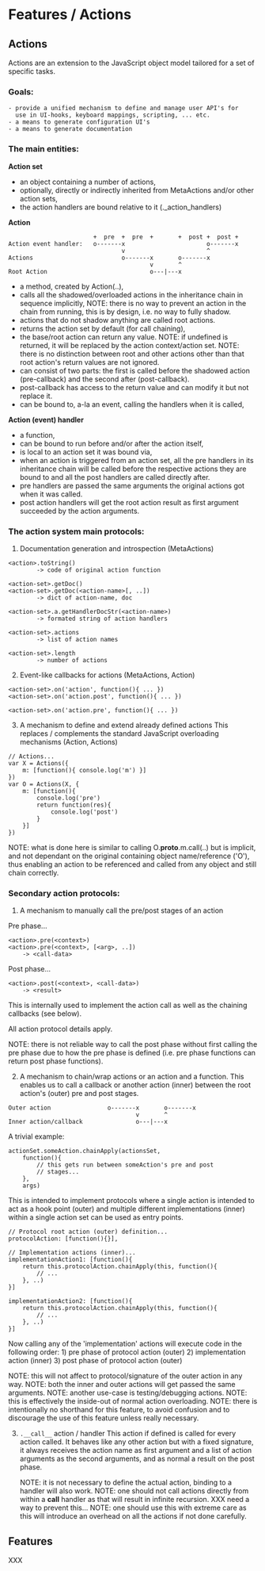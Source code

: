 # Features / Actions


## Actions

Actions are an extension to the JavaScript object model tailored for
a set of specific tasks.

### Goals:
	- provide a unified mechanism to define and manage user API's for 
	  use in UI-hooks, keyboard mappings, scripting, ... etc.
	- a means to generate configuration UI's
	- a means to generate documentation


### The main entities:

**Action set**
- an object containing a number of actions,
- optionally, directly or indirectly inherited from MetaActions
  and/or other action sets,
- the action handlers are bound relative to it (._action_handlers)


**Action**

```
                        +  pre  +  pre  +       +  post +  post +
Action event handler:   o-------x                       o-------x
                                v                       ^
Actions                         o-------x       o-------x
                                        v       ^
Root Action                             o---|---x

```

- a method, created by Action(..),
- calls all the shadowed/overloaded actions in the inheritance 
  chain in sequence implicitly,
  NOTE: there is no way to prevent an action in the chain from
		running, this is by design, i.e. no way to fully shadow.
- actions that do not shadow anything are called root actions.
- returns the action set by default (for call chaining),
- the base/root action can return any value.
  NOTE: if undefined is returned, it will be replaced by the 
		action context/action set.
  NOTE: there is no distinction between root and other actions
		other than that root action's return values are not 
		ignored.
- can consist of two parts: the first is called before the 
  shadowed action (pre-callback) and the second after (post-callback).
- post-callback has access to the return value and can modify it
  but not replace it.
- can be bound to, a-la an event, calling the handlers when it is 
  called, 


**Action (event) handler**
- a function,
- can be bound to run before and/or after the action itself,
- is local to an action set it was bound via,
- when an action is triggered from an action set, all the pre 
  handlers in its inheritance chain will be called before the 
  respective actions they are bound to and all the post handlers
  are called directly after.
- pre handlers are passed the same arguments the original actions
  got when it was called.
- post action handlers will get the root action result as first 
  argument succeeded by the action arguments.



### The action system main protocols:

1) Documentation generation and introspection (MetaActions)

```
<action>.toString()
		-> code of original action function

<action-set>.getDoc()
<action-set>.getDoc(<action-name>[, ..])
		-> dict of action-name, doc

<action-set>.a.getHandlerDocStr(<action-name>)
		-> formated string of action handlers

<action-set>.actions
		-> list of action names

<action-set>.length
		-> number of actions
```


2) Event-like callbacks for actions (MetaActions, Action)

```
<action-set>.on('action', function(){ ... })
<action-set>.on('action.post', function(){ ... })

<action-set>.on('action.pre', function(){ ... })
```


3) A mechanism to define and extend already defined actions
	This replaces / complements the standard JavaScript overloading 
	mechanisms (Action, Actions)

```
// Actions...
var X = Actions({
	m: [function(){ console.log('m') }]
})
var O = Actions(X, {
	m: [function(){
		console.log('pre')
		return function(res){
			console.log('post')
		}
	}]
})
```

 NOTE: what is done here is similar to calling O.__proto__.m.call(..)
 	but is implicit, and not dependant on the original containing 
 	object name/reference ('O'), thus enabling an action to be 
 	referenced and called from any object and still chain correctly.



### Secondary action protocols:

1) A mechanism to manually call the pre/post stages of an action

Pre phase...
```
<action>.pre(<context>)
<action>.pre(<context>, [<arg>, ..])
	-> <call-data>
```

Post phase...
```
<action>.post(<context>, <call-data>)
	-> <result>
```

This is internally used to implement the action call as well as the
chaining callbacks (see below).

All action protocol details apply.

NOTE: there is not reliable way to call the post phase without first
	calling the pre phase due to how the pre phase is defined (i.e.
	pre phase functions can return post phase functions).


2) A mechanism to chain/wrap actions or an action and a function.
	This enables us to call a callback or another action (inner) between 
	the root action's (outer) pre and post stages.

```
Outer action                o-------x       o-------x
                                    v       ^
Inner action/callback               o---|---x
```

A trivial example:

```
actionSet.someAction.chainApply(actionsSet, 
	function(){
		// this gets run between someAction's pre and post 
		// stages...
	}, 
	args)
```

This is intended to implement protocols where a single action is
intended to act as a hook point (outer) and multiple different 
implementations (inner) within a single action set can be used as
entry points.

```
// Protocol root action (outer) definition...
protocolAction: [function(){}],

// Implementation actions (inner)...
implementationAction1: [function(){
	return this.protocolAction.chainApply(this, function(){
		// ...
	}, ..)
}]

implementationAction2: [function(){
	return this.protocolAction.chainApply(this, function(){
		// ...
	}, ..)
}]
```

Now calling any of the 'implementation' actions will execute code
in the following order:
 	1) pre phase of protocol action (outer)
 	2) implementation action (inner)
 	3) post phase of protocol action (outer)

NOTE: this will not affect to protocol/signature of the outer action
 	in any way.
NOTE: both the inner and outer actions will get passed the same 
 	arguments.
NOTE: another use-case is testing/debugging actions.
NOTE: this is effectively the inside-out of normal action overloading.
NOTE: there is intentionally no shorthand for this feature, to avoid 
 	confusion and to discourage the use of this feature unless
 	really necessary.


3) `.__call__` action / handler
	This action if defined is called for every action called. It behaves
	like any other action but with a fixed signature, it always receives 
	the action name as first argument and a list of action arguments as
	the second arguments, and as normal a result on the post phase.

	NOTE: it is not necessary to define the actual action, binding to a
		handler will also work.
	NOTE: one should not call actions directly from within a __call__ 
		handler as that will result in infinite recursion.
		XXX need a way to prevent this...
	NOTE: one should use this with extreme care as this will introduce 
		an overhead on all the actions if not done carefully.


## Features

XXX



<!-- vim:set ts=4 sw=4 spell : -->
